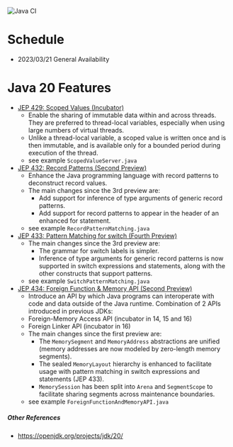 ![Java CI](https://github.com/xtermi2/java20/workflows/Java%20CI/badge.svg)

# Schedule

- 2023/03/21 General Availability

# Java 20 Features

- [JEP 429: Scoped Values (Incubator)](https://openjdk.org/jeps/429)
    - Enable the sharing of immutable data within and across threads. They are preferred to thread-local variables,
      especially when using large numbers of virtual threads.
    - Unlike a thread-local variable, a scoped value is written once and is then immutable, and is available only for a
      bounded period during execution of the thread.
    - see example `ScopedValueServer.java`
- [JEP 432: Record Patterns (Second Preview)](https://openjdk.org/jeps/432)
    - Enhance the Java programming language with record patterns to deconstruct record values.
    - The main changes since the 3rd preview are:
        - Add support for inference of type arguments of generic record patterns.
        - Add support for record patterns to appear in the header of an enhanced for statement.
    - see example `RecordPatternMatching.java`
- [JEP 433: Pattern Matching for switch (Fourth Preview)](https://openjdk.java.net/jeps/433)
    - The main changes since the 3rd preview are:
        - The grammar for switch labels is simpler.
        - Inference of type arguments for generic record patterns is now supported in switch expressions and statements,
          along with the other constructs that support patterns.
    - see example `SwitchPatternMatching.java`
- [JEP 434: Foreign Function & Memory API (Second Preview)](https://openjdk.java.net/jeps/434)
    - Introduce an API by which Java programs can interoperate with code and data outside of the Java runtime.
      Combination of 2 APIs introduced in previous JDKs:
    - Foreign-Memory Access API (incubator in 14, 15 and 16)
    - Foreign Linker API (incubator in 16)
    - The main changes since the first preview are:
        - The `MemorySegment` and `MemoryAddress` abstractions are unified (memory addresses are now modeled by
          zero-length memory segments).
        - The sealed `MemoryLayout` hierarchy is enhanced to facilitate usage with pattern matching in switch
          expressions and statements (JEP 433).
        - `MemorySession` has been split into `Arena` and `SegmentScope` to facilitate sharing segments across
          maintenance boundaries.
    - see example `ForeignFunctionAndMemoryAPI.java`

##### Other References

- https://openjdk.org/projects/jdk/20/
